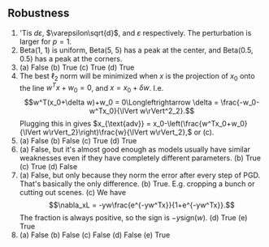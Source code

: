 ## Robustness
1. 'Tis $d\varepsilon$, $\varepsilon\sqrt{d}$, and $\varepsilon$ respectively. The perturbation is larger for $p=1$.
2. Beta(1, 1) is uniform, Beta(5, 5) has a peak at the center, and Beta(0.5, 0.5) has a peak at the corners.
3. (a) False (b) True (c) True (d) True
4. The best $\ell_2$ norm will be minimized when $x$ is the projection of $x_0$ onto the line $w^Tx+w_0 = 0$, and $x=x_0 + \delta w$. I.e. $$w^T(x_0+\delta w)+w_0 = 0\Longleftrightarrow \delta = \frac{-w_0-w^Tx_0}{\lVert w\rVert^2_2}.$$Plugging this in gives $x_{\text{adv}} = x_0-\left(\frac{w^Tx_0+w_0}{\lVert w\rVert_2}\right)\frac{w}{\lVert w\rVert_2},$ or (c).
5. (a) False
   (b) False
   (c) True
   (d) True
6. (a) False, but it's almost good enough as models usually have similar weaknesses even if they have completely different parameters.
   (b) True
   (c) True
   (d) False
7. (a) False, but only because they norm the error after every step of PGD. That's basically the only difference.
   (b) True. E.g. cropping a bunch or cutting out scenes.
   (c) We have $$\nabla_xL = -yw\frac{e^{-yw^Tx}}{1+e^{-yw^Tx}}.$$The fraction is always positive, so the sign is $-y\text{sign}(w)$.
   (d) True
   (e) True
8. (a) False
   (b) False
   (c) False
   (d) False
   (e) True